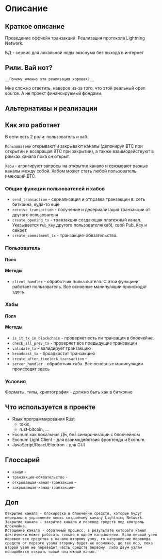 # Описание

## Краткое описание

Проведение оффчейн транзакций. Реализация протокола Lightning Network.

БД - сервис для локальной ноды экзонума без выхода в интернет

## Рили. Вай нот?

`__Почему именно эта реализация хорошая?__`

Мне сложно ответить, наверое из-за того, что этой реальный open source. А не проект финансируемый фондами.

## Альтернативы и реализации


## Как это работает

В сети есть 2 роли: пользователь и хаб. 

`Пользователи` открывают и закрывают каналы (депонируя BTC при открытии и возвращая BTC при закрытии), а также взаимодействуют в рамках канала пока он открыт.

`Хабы` - агригируют запросы на открытие канало и связывают разные каналы между собой. Хабом может стать любой пользователь имеющий BTC.

### Общие функции пользователей и хабов

- `send_transaction` - сериализация и отправка транзакции в: сеть биткоина, куда-то ещё
- `receive_transaction` - получение и десериализация транзакции от другого пользователя
- `create_opening_tx` - транзакция создающая платежный канал. Указывается `Pub_Key` другого пользователя(хаб), свой Pub_Key и секрет. 
- `create_commitment_tx` - транзакция-обязательство.

### Пользователь

#### Поля

#### Методы

- `client_handler` - обработчик пользователя. С этой функцией работает пользователь. Все основные манипуляции происходят здесь.

### Хабы

#### Поля

#### Методы

- `is_it_tx_in_blockchain` - проверяет есть ли транзация в блокчейне.
- `check_all_prev_tx` - проверяет все предыдущие транзакции
- `validate_tx` - валидирует транзакцию
- `broadcast_tx` - броадкастит транзакцию
- `create_after_timelock_transaction` - 
- `server_handler` - обработчик хаба. Все основные манипуляции происходят здесь


### Условия

Форматы, типы, криптография - должно быть как в биткоине

## Что используется в проекте

- Язык программирования Rust
    - tokio, 
    - rust-bitcoin, ...
- Exonum как локальная ДБ, без синхронизации с блокчейном
- Exonum Light Client - для взаимодействия фронтенда и Exonum.
- JavaScript/React/Electron - для GUI

## Глоссарий

- `канал` - 
- `транзакция-обязательство` - 
- `открывающая-канал-транзакция` - 
- `закрывающая-канад-транзакция`- 

## Доп

    Открытие канала - блокировка в блокчейне средств, которые будут переданы в управление вновь созданному каналу Lightning Network.
    Закрытие канала - закрытие канала и перевод средств под контроль блокчейна.
    Истощение канала - обратимый процесс, в результате которого канал фактически может работать только в одном направлении. Если первый узел перевел все средства в канале второму узлу, то направление перевода средств от первого узала второму будет не возможно, до тех пор, пока второй узел не переведет часть средств первому. Либо двум узлам понадобится открыть новый платежный канал.